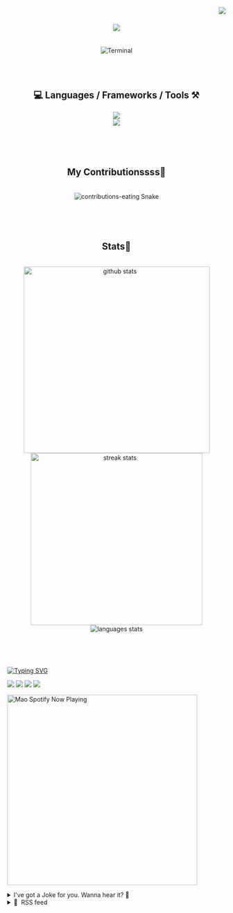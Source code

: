 <!-- TODO 
Update Socials
Update "Technologies"
Update Top Languages (exclude forked repositories)
Update Blog Feed (daily.dev bookmarks)
-->

<!-- VISITOR BADGE -->
<!-- https://github.com/hehuapei/visitor-badge -->

<img align="right" src="https://visitor-badge.laobi.icu/badge?page_id=mao1910.mao1910&left_color=%2379DAF9&right_color=%23FE6E96" />


<!-- TYPING SVG -->
<!-- https://github.com/DenverCoder1/readme-typing-svg -->

<h1 align="center">
    <img src="https://readme-typing-svg.herokuapp.com/?font=Righteous&size=35&center=true&vCenter=true&width=500&height=70&color=FE6E96&font=poppins&duration=5000&lines=Hi+There!+👋;+I'm+Mao!;" />
</h1>

<br/>


<!-- ABOUT ME TERMINAL -->
<div align="center">
<img src="/assets/terminal-17.gif?raw=true" alt="Terminal"/>
</div>
<br/><br/><br/>


<!-- TECHNOLOGIES LOGOS -->
<!-- https://github.com/tandpfun/skill-icons -->

<h2 align="center">💻 Languages / Frameworks / Tools ⚒️</h2>
<div align="center">
    <img src="https://skillicons.dev/icons?i=express,nodejs,spring,cs,vite,svelte,html,css,tailwind,react,nextjs" />
    <br/>
    <img src="https://skillicons.dev/icons?i=firebase,supabase,mongo,postgresql,mysql,redis,postman,vscode,idea,figma,github" />
</div>

<br/><br/><br/>


<!-- CONTRIBUTIONS SNAKE GAME -->
<!-- https://github.com/Platane/snk -->

<div align="center">
  <h2> My Contributionssss🐍 </h2>
  <br>
  <img alt="contributions-eating Snake" src="https://raw.githubusercontent.com/mao1910/mao1910/output/github-contribution-grid-snake.svg" />

  <!-- Four lines below suggested by Planate for Dark mode-->
  <picture>
  <source media="(prefers-color-scheme: dark)" srcset="github-snake-dark.svg" />
  <source media="(prefers-color-scheme: light)" srcset="github-snake.svg" />
  </picture>
  
  <br/><br/><br/>
</div>


<!-- GITHUB STATS -->
<!-- https://github.com/DenverCoder1/github-readme-streak-stats --> <!--  My Vercel -->
<!-- https://github.com/anuraghazra/github-readme-stats --> <!--  My  Vercel -->

<h2 align="center"> Stats📝 </h2>
  <br>
<div align=center>
  <img width=429 src="https://github-readme-stats-mao1910.vercel.app/api?username=mao1910&count_private=true&show_icons=true&theme=dracula&rank_icon=github&hide=contribs&border_radius=10&border_color=79DAF9" alt="github stats"/>
  <img width=396 src="https://github-readme-streak-stats-2235.vercel.app?user=mao1910&count_private=true&theme=dracula&currStreakNum=79DAF9&currStreakLabel=FE6E96&border_radius=10&border=79DAF9" alt="streak stats"/>
  <br/>
  <img src="https://github-readme-stats-mao1910.vercel.app/api/top-langs/?username=mao1910&layout=compact&theme=dracula&border_radius=10&size_weight=0.5&count_weight=0.5&border_color=79DAF9" alt="languages stats" />
</div>

<br/><br/><br/>


<!-- FOOTER -->
<!-- https://github.com/DenverCoder1/readme-typing-svg -->
<!-- https://readme-typing-svg.demolab.com/demo/ -->

<a href="https://git.io/typing-svg"><img src="https://readme-typing-svg.demolab.com?font=Poppins&pause=1000&color=FE6E96&width=535&lines=Thanks+for+dropping+by!;Feel+free+to+check+any+of+the+Socials+below+%F0%9F%91%87;Or+the+Joke+Of+The+Day+if+you're+down+for+a+giggle+%F0%9F%98%9D;Hope+to+see+you+again+%F0%9F%91%8A;Uh%3F+You're+still+here%3F;Well...+I'm+running+out+of+things+to+say...;Tell+you+what%2C+due+to+your+effort+and+perseverance%2C;I+shall+present+you+with+a+short+poem%3A;%22To+code%2C+or+not+to+code%2C+that+is+the+question%3A;Whether+'tis+nobler+in+the+IDE+to+debug;The+errors+and+issues+of+outrageous+software%2C;Or+to+take+up+the+keyboard+against+a+sea+of+bugs;And+by+coding%2C+end+them.%22;by+William+Shakespeare%2C+probably.+;Pretty+sure+that's+Hamlet's.;Alrighty%2C+this+has+been+fun.;But+I'll+restart+the+loop+now...+see+ya+soon!" alt="Typing SVG" /></a>


<!--  SOCIAL NETWORKS -->
<!-- https://github.com/alexandresanlim/Badges4-README.md-Profile -->

  <div> 
    <a href="https://www.deviantart.com/madeinkobaia/art/my-profile-is-under-construction-265626465" target="_blank"><img src="https://img.shields.io/badge/-LinkedIn-%230077B5?style=for-the-badge&logo=linkedin&logoColor=white" target="_blank"></a> <!-- ADD LINKEDIN PROFILE -->
    <a href = "https://www.nicepng.com/ourpic/u2q8o0t4t4r5o0r5_website-under-construction-png-graphic-transparent-website-under/"><img src="https://img.shields.io/badge/Portfolio-4285F4?style=for-the-badge&logo=Google-chrome&logoColor=white" target="_blank"></a> <!-- ADD PORTFOLIO WEBSITE -->
    <a href="https://discord.gg" target="_blank"><img src="https://img.shields.io/badge/Discord-7289DA?style=for-the-badge&logo=discord&logoColor=white" target="_blank"></a> <!-- ADD DISCORD --> <!-- User or Server? -->
    <a href = "mailto:mao1910dev@gmail.com"><img src="https://img.shields.io/badge/Gmail-D14836?style=for-the-badge&logo=gmail&logoColor=white" target="_blank"></a>
  </div>


<!-- SPOTIFY PLAYING-->
<!-- https://github.com/novatorem/novatorem --> <!-- My Vercel -->

[<img width=438px src="https://spotify-now-playing-git-main-mao1910.vercel.app//api/spotify/?border_color=FE6E96" alt="Mao Spotify Now Playing" />](https://open.spotify.com/user/31542et242zglhf42ydrtqgvuvde)


<!-- JOKE OF THE DAY -->
<!-- https://github.com/ABSphreak/readme-jokes --> <!-- My Vercel -->

<details>
<summary>I've got a Joke for you. Wanna hear it? 🙈</summary>

<br/>

 <tr>
 <td style="padding-top:4px"><img src = "https://readme-jokes-git-master-mao1910.vercel.app/api?&theme=dracula"></td>
 </tr>

</details>


<!-- RSS FEED -->
<!-- https://github.com/gautamkrishnar/blog-post-workflow -->

<details>
<summary>📕 &nbsp;RSS feed</summary>

<br/>


<!-- BLOG-POST-LIST:START -->
 #### - [Create your next project with "create-blank-app" CLI](https://dev.to/ngduc/create-your-next-project-with-create-blank-app-cli-4391) 
 <details><summary>Article</summary> <p><a href="https://res.cloudinary.com/practicaldev/image/fetch/s--TiC4-Nai--/c_limit%2Cf_auto%2Cfl_progressive%2Cq_66%2Cw_800/https://i.imgur.com/pAkj3k9.gif" class="article-body-image-wrapper"><img src="https://res.cloudinary.com/practicaldev/image/fetch/s--TiC4-Nai--/c_limit%2Cf_auto%2Cfl_progressive%2Cq_66%2Cw_800/https://i.imgur.com/pAkj3k9.gif" width="800" height="461"></a></p>

<p>Setting up a new project can be a tedious task, especially when you're dealing with multiple tech stacks. Wouldn't it be great if we could automate this process with a single command? That's where <strong>create-blank-app</strong> comes into play.</p>

<p>With the advent of AI technologies in the programming world, developers are now finding more efficient ways to create project codes. One of the latest techniques involves using OpenAI's ChatGPT to generate new project code. This method simplifies and accelerates the process of initializing projects with various tech stacks. In this blog post, I will introduce a tool named <strong>create-blank-app</strong> (or <strong>cba</strong> for short), which leverages this cutting-edge technique.</p>

<h3>
  
  
  Simplify Your Project Initialization with 'create-blank-app'
</h3>

<p><strong>create-blank-app</strong> is a powerful command-line tool designed to simplify the process of creating new apps. Users can quickly search for tech stacks using keywords, which makes this tool highly flexible and customizable. One of the unique features of <strong>create-blank-app</strong> is its support for generative AI. With just one command, you can leverage the power of AI to kick-start your project.</p>

<p>To install <strong>create-blank-app</strong>, assume you already have NodeJS installed, just run: <code>$ npm install create-blank-app -g</code></p>

<h3>
  
  
  Supported Tech Stacks
</h3>

<p><strong>create-blank-app</strong> supports a wide range of popular tech stacks:</p>

<p>Frontend Frameworks: Vite, bun, create-react-app (CRA), create-next-app (CNA), create-nuxt-app, angular, create-web3js-app (CWA), and create-react-native-app (Expo)<br>
Backend Framework: Express-generator-typescript<br>
Mobile: React-native init<br>
Bundler: Vite (vue, react, preact, lit-element, svelte app)</p>

<h3>
  
  
  Using ChatGPT with create-blank-app (optional)
</h3>

<p>In addition to these tech stacks, create-blank-app also supports ChatGPT to generate a new app using a prompt file. This feature turbocharges the app creation process by allowing you to leverage the power of AI.</p>

<p>Steps to generate a New Project using ChatGPT:</p>

<ol>
<li>Set OpenAI api key like <code>$ export OPENAI_API_KEY=&lt;yourkey&gt;</code>
</li>
<li>Create an empty directory, inside, write your prompt in the <strong>"prompt" file</strong> (or "prompt.gpt4" for gpt-4 model).</li>
<li>Outside that directory, run: <code>$ cba &lt;name&gt;</code>
</li>
</ol>

<h3>
  
  
  Wrapping Up
</h3>

<p>Embrace the future of coding with <strong>create-blank-app</strong>, setting up a new project with your desired tech stack is just a command away. The support for ChatGPT adds another layer of convenience, not only does it save you time and effort, but with AI-driven code generation, it also opens new possibilities. Give it a try, contribute on GitHub, or share your feedback to help improve this tool.</p>

<ul>
<li>Github: <a href="https://github.com/ngduc/create-blank-app">https://github.com/ngduc/create-blank-app</a>
</li>
</ul>

 </details> 
 <hr /> 

 #### - [How to Achieve true AI Alignment?](https://dev.to/sarthology/how-to-achieve-true-ai-alignment-4ejm) 
 <details><summary>Article</summary> <p>Today, while having a random conversation with a friend on Twitter about AI, a thought crossed my mind. So I decided to share it here among brilliant minds and ask, "What will you build with AI now?" 🤖🤔💡</p>

<blockquote>
<p>I can confidently say that AI can solve many problems, but the most crucial ones are often found within ourselves. If we can genuinely recognize our flaws, AI can be a valuable assistant in addressing them. Flaws within us may persist even when our intentions are good. However, where humans may falter is in finding the courage to confront them. This is because it's a challenging task and requires hard work, and AI can help bear the weight of that effort, enabling us to achieve genuine AI alignment.</p>
</blockquote>

<p>What are your thoughts on it? Got an Idea to share? 🤔</p>

 </details> 
 <hr /> 

 #### - [CodeBehind framework is faster than ASP.NET Core](https://dev.to/elanatframework/codebehind-framework-is-faster-than-aspnet-core-3m70) 
 <details><summary>Article</summary> <p>Based on tests conducted by <a href="https://github.com/elanatframework">Elanat Framework</a>, the <a href="https://github.com/elanatframework/Code_behind">CodeBehind framework</a> is faster than the default cshtml structure in ASP.NET Core.</p>

<p>In this performance test, we examine the performance of the default ASP.NET Core structure compared to CodeBehind. This review was done on .NET Core version 7.0 and CodeBehind version 1.5.2. This review is only focused on view section in MVC; In version 1.5.2 of CodeBehind, we need to specify the Controller class in the view section.</p>

<h2>
  
  
  Classes and codes of the examined frameworks
</h2>

<h3>
  
  
  ASP.NET Core
</h3>

<p>cshtml<br>
</p>

<div class="highlight js-code-highlight">
<pre class="highlight html"><code>@page
@{
    Random rand = new Random();
}

<span class="nt">&lt;div&gt;</span>
    <span class="nt">&lt;h1&gt;</span>@rand.Next(1000000)<span class="nt">&lt;/h1&gt;</span>
<span class="nt">&lt;/div&gt;</span>
</code></pre>

</div>



<p>The above codes are repeated in 10 pages (page1, page2, page3, ..., page10)</p>

<p>Program.cs class<br>
</p>

<div class="highlight js-code-highlight">
<pre class="highlight csharp"><code><span class="kt">var</span> <span class="n">builder</span> <span class="p">=</span> <span class="n">WebApplication</span><span class="p">.</span><span class="nf">CreateBuilder</span><span class="p">(</span><span class="n">args</span><span class="p">);</span>

<span class="n">builder</span><span class="p">.</span><span class="n">Services</span><span class="p">.</span><span class="nf">AddRazorPages</span><span class="p">();</span>

<span class="kt">var</span> <span class="n">app</span> <span class="p">=</span> <span class="n">builder</span><span class="p">.</span><span class="nf">Build</span><span class="p">();</span>

<span class="n">app</span><span class="p">.</span><span class="nf">MapRazorPages</span><span class="p">();</span>

<span class="n">app</span><span class="p">.</span><span class="nf">Run</span><span class="p">();</span>
</code></pre>

</div>



<h3>
  
  
  CodeBehind
</h3>

<p>aspx<br>
</p>

<div class="highlight js-code-highlight">
<pre class="highlight html"><code><span class="nt">&lt;</span><span class="err">%@</span> <span class="na">Page</span> <span class="na">Controller=</span><span class="s">"PerformanceTestCodeBehind.DefaultController"</span> <span class="err">%</span><span class="nt">&gt;</span>
<span class="nt">&lt;</span><span class="err">%</span><span class="na">Random</span> <span class="na">rand = </span><span class="s">new</span> <span class="na">Random</span><span class="err">();%</span><span class="nt">&gt;</span>

<span class="nt">&lt;div&gt;</span>
    <span class="nt">&lt;h1&gt;&lt;</span><span class="err">%=</span><span class="na">rand.Next</span><span class="err">(1000000)%</span><span class="nt">&gt;&lt;/h1&gt;</span>
<span class="nt">&lt;/div&gt;</span>
</code></pre>

</div>



<p>The above codes are repeated in 10 pages (page1.aspx, page2.aspx, page3.aspx, ..., page10.aspx)</p>

<p>Controller<br>
</p>

<div class="highlight js-code-highlight">
<pre class="highlight csharp"><code><span class="k">using</span> <span class="nn">CodeBehind</span><span class="p">;</span>

<span class="k">namespace</span> <span class="nn">PerformanceTestCodeBehind</span>
<span class="p">{</span>
    <span class="k">public</span> <span class="k">partial</span> <span class="k">class</span> <span class="nc">DefaultController</span> <span class="p">:</span> <span class="n">CodeBehindController</span>
    <span class="p">{</span>
        <span class="k">public</span> <span class="k">void</span> <span class="nf">PageLoad</span><span class="p">(</span><span class="n">HttpContext</span> <span class="n">context</span><span class="p">)</span>
        <span class="p">{</span>

        <span class="p">}</span>
    <span class="p">}</span>
<span class="p">}</span>
</code></pre>

</div>



<p>Note: Controller is required in CodeBehind framework version 1.5.2</p>

<p>Program.cs class<br>
</p>

<div class="highlight js-code-highlight">
<pre class="highlight csharp"><code><span class="k">using</span> <span class="nn">CodeBehind</span><span class="p">;</span>
<span class="k">using</span> <span class="nn">SetCodeBehind</span><span class="p">;</span>

<span class="kt">var</span> <span class="n">builder</span> <span class="p">=</span> <span class="n">WebApplication</span><span class="p">.</span><span class="nf">CreateBuilder</span><span class="p">(</span><span class="n">args</span><span class="p">);</span>

<span class="kt">var</span> <span class="n">app</span> <span class="p">=</span> <span class="n">builder</span><span class="p">.</span><span class="nf">Build</span><span class="p">();</span>

<span class="n">CodeBehindCompiler</span><span class="p">.</span><span class="nf">Initialization</span><span class="p">(</span><span class="k">true</span><span class="p">);</span>

<span class="n">app</span><span class="p">.</span><span class="nf">Run</span><span class="p">(</span><span class="k">async</span> <span class="n">context</span> <span class="p">=&gt;</span>
<span class="p">{</span>
    <span class="n">CodeBehindExecute</span> <span class="n">execute</span> <span class="p">=</span> <span class="k">new</span> <span class="nf">CodeBehindExecute</span><span class="p">();</span>
    <span class="k">await</span> <span class="n">context</span><span class="p">.</span><span class="n">Response</span><span class="p">.</span><span class="nf">WriteAsync</span><span class="p">(</span><span class="n">execute</span><span class="p">.</span><span class="nf">Run</span><span class="p">(</span><span class="n">context</span><span class="p">));</span>
<span class="p">});</span>

<span class="n">app</span><span class="p">.</span><span class="nf">Run</span><span class="p">();</span>
</code></pre>

</div>



<h3>
  
  
  Test methods
</h3>

<ul>
<li>Almost 2 minutes before running the tests, we checked the systems installed on the web server at least once to make sure that the systems are not sleeping.</li>
<li>In this test, we also checked the number of answers in a fixed time and the elapsed time for the number of fixed answers.</li>
</ul>

<h2>
  
  
  Performance test based on the time elapsed after 10,000 responses
</h2>



<div class="highlight js-code-highlight">
<pre class="highlight diff"><code><span class="p">using CodeBehind;
</span>
namespace PerformanceTestCsHtmlVSCodeBehind
<span class="err">{</span>
    public partial class DefaultController : CodeBehindController
    {
        public void PageLoad(HttpContext context)
        {
            DateTime startTime = DateTime.Now;
            Random rand = new Random();
            HttpClient webClient = new HttpClient();

            string DataValue = "";

            for (int i = 0; i &lt; 10000; i++)
            {
<span class="gi">+                DataValue = webClient.GetStringAsync("http://192.168.1.4/page" + rand.Next(1,10) + ".aspx").Result; // CodeBehind aspx
+                DataValue = webClient.GetStringAsync("http://192.168.56.1/page" + rand.Next(1,10)).Result; // ASP.NET Core Defualt cshtml
</span>            }

            DateTime endTime = DateTime.Now;
            TimeSpan duration = endTime.Subtract(startTime);

            Write("Duration: " + duration.TotalMilliseconds + " ms - LastDataValue: " + DataValue);
        }
    }
<span class="err">}</span>
</code></pre>

</div>



<p>Please note that each line of code specified in the class above has been tested separately.</p>

<p><strong>Performance table by miliseconds (Lower is better)</strong></p>

<p>10,000 responses<br>
<a href="https://res.cloudinary.com/practicaldev/image/fetch/s--mZkaV7Dg--/c_limit%2Cf_auto%2Cfl_progressive%2Cq_auto%2Cw_800/https://dev-to-uploads.s3.amazonaws.com/uploads/articles/3fhit56ouf0js5vfwrun.png" class="article-body-image-wrapper"><img src="https://res.cloudinary.com/practicaldev/image/fetch/s--mZkaV7Dg--/c_limit%2Cf_auto%2Cfl_progressive%2Cq_auto%2Cw_800/https://dev-to-uploads.s3.amazonaws.com/uploads/articles/3fhit56ouf0js5vfwrun.png" alt="Performance table by miliseconds - 10,000 responses" width="347" height="445"></a></p>

<p>CodeBehind is 3.64% better</p>

<p>Average for 20,000 responses<br>
<a href="https://res.cloudinary.com/practicaldev/image/fetch/s--gcT2G6TX--/c_limit%2Cf_auto%2Cfl_progressive%2Cq_auto%2Cw_800/https://dev-to-uploads.s3.amazonaws.com/uploads/articles/254frvvmjwo9ucrdrjf8.png" class="article-body-image-wrapper"><img src="https://res.cloudinary.com/practicaldev/image/fetch/s--gcT2G6TX--/c_limit%2Cf_auto%2Cfl_progressive%2Cq_auto%2Cw_800/https://dev-to-uploads.s3.amazonaws.com/uploads/articles/254frvvmjwo9ucrdrjf8.png" alt="Performance table by miliseconds - 20,000 responses" width="348" height="75"></a></p>

<p>CodeBehind is 8.1% better</p>

<h2>
  
  
  Performance test based on the number of responses after 10 seconds
</h2>



<div class="highlight js-code-highlight">
<pre class="highlight diff"><code><span class="p">using CodeBehind;
</span>
namespace PerformanceTestCsHtmlVSCodeBehind
<span class="err">{</span>
    public partial class DefaultController : CodeBehindController
    {
        public void PageLoad(HttpContext context)
        {
            DateTime startTime = DateTime.Now;
            Random rand = new Random();
            HttpClient webClient = new HttpClient();

            string DataValue = "";
            int i = 0;

            while ((DateTime.Now - startTime).TotalMilliseconds &lt; 10000)
            {
<span class="gi">+                DataValue = webClient.GetStringAsync("http://192.168.1.4/page" + rand.Next(1, 10) + ".aspx").Result; // CodeBehind
+                DataValue = webClient.GetStringAsync("http://192.168.56.1/page" + rand.Next(1,10)).Result; // ASP.NET Core Defualt
</span>
                i++;
            }

            Write("RunCount: " + i + " - LastDataValue: " + DataValue);
        }
    }
<span class="err">}</span>
</code></pre>

</div>



<p>Please note that each line of code specified in the class above has been tested separately.</p>

<p><strong>Performance table by number of responses (Higher is better)</strong></p>

<p>10 seconds<br>
<a href="https://res.cloudinary.com/practicaldev/image/fetch/s--3EobkM_c--/c_limit%2Cf_auto%2Cfl_progressive%2Cq_auto%2Cw_800/https://dev-to-uploads.s3.amazonaws.com/uploads/articles/6d6l39dsx3ln9rcl9u4p.png" class="article-body-image-wrapper"><img src="https://res.cloudinary.com/practicaldev/image/fetch/s--3EobkM_c--/c_limit%2Cf_auto%2Cfl_progressive%2Cq_auto%2Cw_800/https://dev-to-uploads.s3.amazonaws.com/uploads/articles/6d6l39dsx3ln9rcl9u4p.png" alt="Performance table by number of responses - 10 seconds" width="348" height="445"></a></p>

<p>CodeBehind is 6.78% better</p>

<p>Average for 20 seconds<br>
<a href="https://res.cloudinary.com/practicaldev/image/fetch/s--5dcahFoG--/c_limit%2Cf_auto%2Cfl_progressive%2Cq_auto%2Cw_800/https://dev-to-uploads.s3.amazonaws.com/uploads/articles/yztd07f2887vxktco9la.png" class="article-body-image-wrapper"><img src="https://res.cloudinary.com/practicaldev/image/fetch/s--5dcahFoG--/c_limit%2Cf_auto%2Cfl_progressive%2Cq_auto%2Cw_800/https://dev-to-uploads.s3.amazonaws.com/uploads/articles/yztd07f2887vxktco9la.png" alt="Performance table by number of responses - 20 seconds" width="348" height="75"></a></p>

<p>CodeBehind is 7.54% better</p>

<h2>
  
  
  Conclusion
</h2>

<p>As it turns out, CodeBehind outperforms the default ASP.NET Core architecture.</p>

<p>Interestingly, the superiority of CodeBehind over the default structure of ASP.NET Core is not a linear graph, and the higher the number of requests over time, the greater the graph of superiority is drawn towards CodeBehind.</p>

<h3>
  
  
  Related links
</h3>

<p>CodeBehind on GitHub:<br>
<a href="https://github.com/elanatframework/Code_behind">https://github.com/elanatframework/Code_behind</a></p>

<p>Get CodeBehind from NuGet:<br>
<a href="https://www.nuget.org/packages/CodeBehind/">https://www.nuget.org/packages/CodeBehind/</a></p>

 </details> 
 <hr /> 

 #### - [Discussion of the Week - v7](https://dev.to/devteam/discussion-of-the-week-v7-3a) 
 <details><summary>Article</summary> <p>In this weekly roundup, we highlight what we believe to be the most thoughtful, helpful, and/or interesting discussion over the past week! Though we are strong believers in healthy and respectful debate, we typically try to choose discussions that are positive in nature and avoid those that are overly contentious.</p>

<p>Any folks whose articles we feature here will be rewarded with our Discussion of the Week badge. ✨</p>

<p><a href="https://res.cloudinary.com/practicaldev/image/fetch/s--6M-JeZHe--/c_limit%2Cf_auto%2Cfl_progressive%2Cq_auto%2Cw_800/https://dev-to-uploads.s3.amazonaws.com/uploads/articles/yvizv31dpchucxic2lxc.png" class="article-body-image-wrapper"><img src="https://res.cloudinary.com/practicaldev/image/fetch/s--6M-JeZHe--/c_limit%2Cf_auto%2Cfl_progressive%2Cq_auto%2Cw_800/https://dev-to-uploads.s3.amazonaws.com/uploads/articles/yvizv31dpchucxic2lxc.png" alt="The Discussion of the Week badge. It includes a roll of thread inside a speech bubble. The thread is a reference to comment threads." width="800" height="800"></a></p>

<p>Now that y'all understand the flow, let's go! 🏃💨</p>

<h2>
  
  
  The Discussion of the Week
</h2>

<p>Give it up for Jordan (<a class="mentioned-user" href="https://dev.to/jordantylerburchett">@jordantylerburchett</a>) for getting folks talking about their fave OSes with "<a href="https://dev.to/jordantylerburchett/what-is-your-favorite-operating-system-1048">What is your favorite operating system?</a>":</p>


<div class="ltag__link">
  <a href="/jordantylerburchett" class="ltag__link__link">
    <div class="ltag__link__pic">
      <img src="https://res.cloudinary.com/practicaldev/image/fetch/s--Si5cqtm8--/c_limit%2Cf_auto%2Cfl_progressive%2Cq_auto%2Cw_800/https://res.cloudinary.com/practicaldev/image/fetch/s--9TlNC9Oh--/c_fill%2Cf_auto%2Cfl_progressive%2Ch_150%2Cq_auto%2Cw_150/https://dev-to-uploads.s3.amazonaws.com/uploads/user/profile_image/1178221/ee7966c3-ba2b-46fc-8db3-d4ff2c2d4af4.jpg" alt="jordantylerburchett">
    </div>
  </a>
  <a href="/jordantylerburchett/what-is-your-favorite-operating-system-1048" class="ltag__link__link">
    <div class="ltag__link__content">
      <h2>What is your favorite operating system?</h2>
      <h3>Jordan Tyler Burchett ・ Oct 14</h3>
      <div class="ltag__link__taglist">
        <span class="ltag__link__tag">#discuss</span>
        <span class="ltag__link__tag">#developer</span>
        <span class="ltag__link__tag">#beginners</span>
        <span class="ltag__link__tag">#experience</span>
      </div>
    </div>
  </a>
</div>


<p>Classic question! Hey, oftentimes, it's the straightforward discussion topics like this one that really gets folks talking.</p>

<p>Take a look through the comments section and you'll see a whole plethora of operating systems being shouted out: MacOS Snow Leopard, Arch Linux, Alpine Linux, Ubuntu, openSUSE, Windows 10, Windows XP, AmigaOS, TempleOS... the list goes on and on. But don't just listen to me list off the OSes — where's the fun in that? Ya gotta hop into the post and check out the comments section to hear folks' reasonings and preferences for different situations.</p>

<p>Also, since Jordan was being humble and <a href="https://dev.to/jordantylerburchett/comment/2a3ml">only mentioned the OS they created once in the comments</a>, I figured I'd toot the horn for them and point y'all to <a href="http://www.egotech.company/download_refreshos_1-23.html">RefreshOS</a>. Gotta respect an OS creator doing their community research! ✊</p>

<h2>
  
  
  What are your picks?
</h2>

<p>The DEV Community is particularly special because of the kind, thoughtful, helpful, and entertaining discussions happening between community members. As such, we want to encourage folks to participate in discussions and reward those who are initiating or taking part in conversations across the community. After all, a community is made possible by the people interacting inside it.</p>

<p>There are loads of great discussions floating about in this community. This is just the one we chose to highlight. 🙂</p>

<p>I urge you all to share your favorite discussion of the past week below in the comments. And if you're up for it, give the author an @mention — it'll probably make 'em feel good. 💚</p>

 </details> 
 <hr /> 

 #### - [Don’t do it on Frontend or... Frontend good practices for devs](https://dev.to/lucasm/frontend-best-practices-guide-or-dont-do-it-on-frontend-32n4) 
 <details><summary>Article</summary> <h3>
  
  
  Console logs
</h3>

<p>Delete.</p>

<p>It's important to remove console.log in production code to prevent sensitive information leaks and enhance performance.</p>

<h3>
  
  
  Console errors and warnings
</h3>

<p>Investigate and fix.</p>

<p>It's important to address console errors in production code to maintain a smooth and error-free user experiences.</p>

<h3>
  
  
  Any in TypeScript
</h3>

<p>Do the correct typing.</p>

<p>Using <code>any</code> in TypeScript should be minimized in favor of explicit types to enhance code reliability and maintainability.</p>

<h3>
  
  
  Comment unused code
</h3>

<p>Delete.</p>

<p>Commenting out unused code is bad practice as it clutters the code, hinders maintenance, and may lead to outdated comment information.</p>

<h3>
  
  
  Super Components and Functions
</h3>

<p>If your component is large, the time has come to divide it into smaller components.</p>

<p>Think about the good old principle of SOLID called <em>Single Responsibility</em>.</p>

<h3>
  
  
  Rewrite CSS multiple times
</h3>

<p>For the love of Ada Lovelace, Alan Turing and Tim Berners Lee...</p>

<p>Don't rewrite colors, fonts and sizes repeatedly, use design tokens to your advantage, create global CSS variables or use libs.</p>

<p>Talk to your team about the advantages of using design tokens.</p>

<h3>
  
  
  Flags to ignore Linter
</h3>

<p>Example: use <code>/* eslint-disable @typescript-eslint/no-unused-vars */</code></p>

<p>Fix your code. </p>

<p>Don't send Pull Requests with linter errors or think carefully about what to ignore.</p>

<h3>
  
  
  Re-renders and loops consuming to many resources or crashing
</h3>

<p>Example: JavaScript loop functions or useEffect in React poorly applied.</p>

<p>This may cause infinite repetition in API calls or values that can overflow memory and crash your application.</p>

<p>Fix your logic.</p>

<ul>
<li>Note that your application runs in the browser and consumes limited end-user memory resources.</li>
</ul>

<h3>
  
  
  Business rules on the Frontend
</h3>

<p>Do not place and do not allow.</p>

<p>It is commonly agreed that any Frontend application cannot have business rules, only rules inherent to the user interface, for interaction and the user's successful journey.</p>

<p>Frontend is the client, not the server.</p>

<h3>
  
  
  Culture of not testing
</h3>

<p>Make tests happen on your codebase. No code is perfect.</p>

<p>Unit, Integration, Security, UX, Performance and Accessibility Tests. Use testing tools to generate error reports and improvements to correct your application.</p>

<p>Example: Cypress, Lighthouse, SAST in the deploy pipeline, etc.</p>

<p>Work in partnership with the UX, QA and Cybersecurity/Pentest teams if they exist on your company.</p>

<h3>
  
  
  Fear of communication
</h3>

<p>You are a human.</p>

<p>Please, whenever you are stuck, call another Dev or Technical Lead to share the problem you are facing.</p>

<p>Problems are solved faster through pair programming and thinking together! </p>

<p>Remember: They were once in your position and will help!</p>




<p>I hope you enjoyed! 😃✌🏻</p>

<p><strong>Do you have any more TIPS?</strong></p>

<p>Support my work on <a href="https://patreon.com/lucasm">Patreon.com/lucasm</a></p>

 </details> 
 <hr /> 
<!-- BLOG-POST-LIST:END -->
</table>
</details>


<!-- TODO
Change the 3stats boxes around, possibly two on top and one on bottom
Fix RSSfeed
Fix Spotify Playlists
Fix Socials [Portfolio, Discord, Linkedin]
In the future, add Public Repositories of Selected Projects
-->
